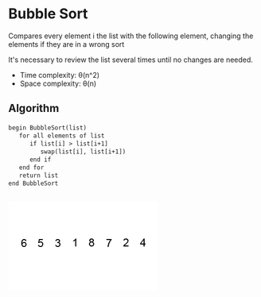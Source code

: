 # Bubble Sort

Compares every element i the list with the following element, changing the elements if they are in a wrong sort

It's necessary to review the list several times until no  changes are needed.

- Time complexity: θ(n^2)
- Space complexity: θ(n)

## Algorithm

```
begin BubbleSort(list)
   for all elements of list
      if list[i] > list[i+1]
         swap(list[i], list[i+1])
      end if
   end for 
   return list
end BubbleSort
```

## 

![insertionSortGif](Bubble-sort-.gif)

